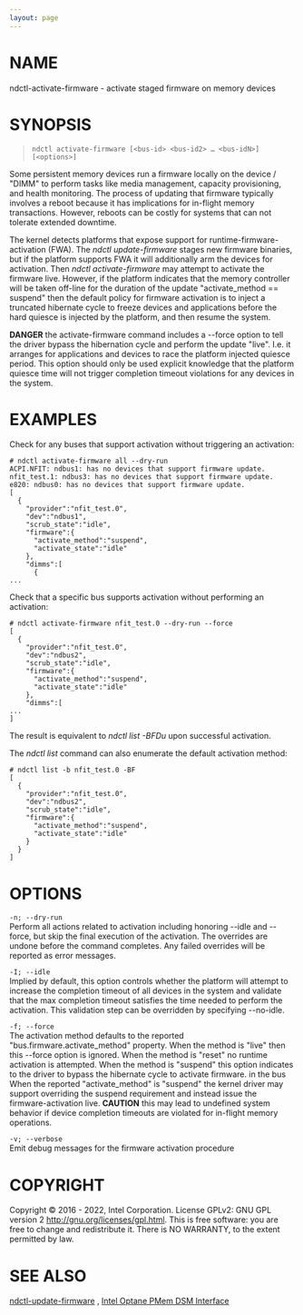 ```yaml
---
layout: page
---
```


# NAME

ndctl-activate-firmware - activate staged firmware on memory devices

# SYNOPSIS

>     ndctl activate-firmware [<bus-id> <bus-id2> …​ <bus-idN>] [<options>]

Some persistent memory devices run a firmware locally on the device /
"DIMM" to perform tasks like media management, capacity provisioning,
and health monitoring. The process of updating that firmware typically
involves a reboot because it has implications for in-flight memory
transactions. However, reboots can be costly for systems that can not
tolerate extended downtime.

The kernel detects platforms that expose support for
runtime-firmware-activation (FWA). The *ndctl update-firmware* stages
new firmware binaries, but if the platform supports FWA it will
additionally arm the devices for activation. Then *ndctl
activate-firmware* may attempt to activate the firmware live. However,
if the platform indicates that the memory controller will be taken
off-line for the duration of the update "activate_method == suspend"
then the default policy for firmware activation is to inject a truncated
hibernate cycle to freeze devices and applications before the hard
quiesce is injected by the platform, and then resume the system.

**DANGER** the activate-firmware command includes a --force option to
tell the driver bypass the hibernation cycle and perform the update
"live". I.e. it arranges for applications and devices to race the
platform injected quiesce period. This option should only be used
explicit knowledge that the platform quiesce time will not trigger
completion timeout violations for any devices in the system.

# EXAMPLES

Check for any buses that support activation without triggering an
activation:

    # ndctl activate-firmware all --dry-run
    ACPI.NFIT: ndbus1: has no devices that support firmware update.
    nfit_test.1: ndbus3: has no devices that support firmware update.
    e820: ndbus0: has no devices that support firmware update.
    [
      {
        "provider":"nfit_test.0",
        "dev":"ndbus1",
        "scrub_state":"idle",
        "firmware":{
          "activate_method":"suspend",
          "activate_state":"idle"
        },
        "dimms":[
          {
    ...

Check that a specific bus supports activation without performing an
activation:

    # ndctl activate-firmware nfit_test.0 --dry-run --force
    [
      {
        "provider":"nfit_test.0",
        "dev":"ndbus2",
        "scrub_state":"idle",
        "firmware":{
          "activate_method":"suspend",
          "activate_state":"idle"
        },
        "dimms":[
    ...
    ]

The result is equivalent to *ndctl list -BFDu* upon successful
activation.

The *ndctl list* command can also enumerate the default activation
method:

    # ndctl list -b nfit_test.0 -BF
    [
      {
        "provider":"nfit_test.0",
        "dev":"ndbus2",
        "scrub_state":"idle",
        "firmware":{
          "activate_method":"suspend",
          "activate_state":"idle"
        }
      }
    ]

# OPTIONS

`-n; --dry-run`  
Perform all actions related to activation including honoring --idle and
--force, but skip the final execution of the activation. The overrides
are undone before the command completes. Any failed overrides will be
reported as error messages.

`-I; --idle`  
Implied by default, this option controls whether the platform will
attempt to increase the completion timeout of all devices in the system
and validate that the max completion timeout satisfies the time needed
to perform the activation. This validation step can be overridden by
specifying --no-idle.

`-f; --force`  
The activation method defaults to the reported
"bus.firmware.activate_method" property. When the method is "live" then
this --force option is ignored. When the method is "reset" no runtime
activation is attempted. When the method is "suspend" this option
indicates to the driver to bypass the hibernate cycle to activate
firmware. in the bus When the reported "activate_method" is "suspend"
the kernel driver may support overriding the suspend requirement and
instead issue the firmware-activation live. **CAUTION** this may lead to
undefined system behavior if device completion timeouts are violated for
in-flight memory operations.

`-v; --verbose`  
Emit debug messages for the firmware activation procedure

# COPYRIGHT

Copyright © 2016 - 2022, Intel Corporation. License GPLv2: GNU GPL
version 2 <http://gnu.org/licenses/gpl.html>. This is free software: you
are free to change and redistribute it. There is NO WARRANTY, to the
extent permitted by law.

# SEE ALSO

[ndctl-update-firmware](ndctl-update-firmware) , [Intel Optane PMem DSM
Interface](https://pmem.io/documents/IntelOptanePMem_DSM_Interface-V2.0.pdf)
